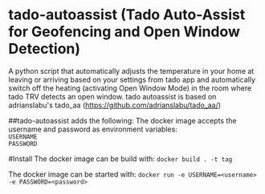 # tado-autoassist (Tado Auto-Assist for Geofencing and Open Window Detection)
A python script that automatically adjusts the temperature in your home at leaving or arriving based on your settings from tado app and automatically switch off the heating (activating Open Window Mode) in the room where tado TRV detects an open window.
tado autoassist is based on adrianslabu's tado_aa (https://github.com/adrianslabu/tado_aa/)

##tado-autoassist adds the following:
The docker image accepts the username and password as environment variables: <br>
`USERNAME`<br>
`PASSWORD`

#Install
The docker image can be build with:
`docker build . -t tag`

The docker image can be started with:
`docker run -e USERNAME=<username> -e PASSWORD=<password>`
